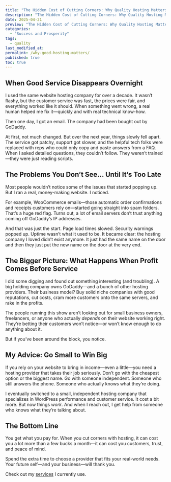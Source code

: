 ```yaml
---
title: "The Hidden Cost of Cutting Corners: Why Quality Hosting Matters More Than You Think"
description: "The Hidden Cost of Cutting Corners: Why Quality Hosting Matters More Than You Think"
date: 2025-04-21
preview: "The Hidden Cost of Cutting Corners: Why Quality Hosting Matters More Than You Think"
categories:
  - "Success and Prosperity"
tags:
  - quality
last_modified_at:
permalink: /why-good-hosting-matters/
published: true
toc: true
---
```

## When Good Service Disappears Overnight

I used the same website hosting company for over a decade. It wasn’t flashy, but the customer service was fast, the prices were fair, and everything worked like it should. When something went wrong, a real human helped me fix it—quickly and with real technical know-how.

Then one day, I got an email. The company had been bought out by GoDaddy.

At first, not much changed. But over the next year, things slowly fell apart. The service got patchy, support got slower, and the helpful tech folks were replaced with reps who could only copy and paste answers from a FAQ. When I asked detailed questions, they couldn’t follow. They weren’t trained—they were just reading scripts.

## The Problems You Don’t See… Until It’s Too Late

Most people wouldn’t notice some of the issues that started popping up. But I ran a real, money-making website. I noticed.

For example, WooCommerce emails—those automatic order confirmations and receipts customers rely on—started going straight into spam folders. That’s a huge red flag. Turns out, a lot of email servers don’t trust anything coming off GoDaddy’s IP addresses.

And that was just the start. Page load times slowed. Security warnings popped up. Uptime wasn’t what it used to be. It became clear: the hosting company I loved didn’t exist anymore. It just had the same name on the door and then they just put the new name on the door at the very end.

## The Bigger Picture: What Happens When Profit Comes Before Service

I did some digging and found out something interesting (and troubling). A big holding company owns GoDaddy—and a bunch of other hosting providers. Their business model? Buy solid niche companies with good reputations, cut costs, cram more customers onto the same servers, and rake in the profits.

The people running this show aren’t looking out for small business owners, freelancers, or anyone who actually _depends_ on their website working right. They’re betting their customers won’t notice—or won’t know enough to do anything about it.

But if you’ve been around the block, you notice.

## My Advice: Go Small to Win Big

If you rely on your website to bring in income—even a little—you need a hosting provider that takes their job seriously. Don’t go with the cheapest option or the biggest name. Go with someone independent. Someone who still answers the phone. Someone who actually knows what they’re doing.

I eventually switched to a small, independent hosting company that specializes in WordPress performance and customer service. It cost a bit more. But now things _work_. And when I reach out, I get help from someone who knows what they’re talking about.

## The Bottom Line

You get what you pay for. When you cut corners with hosting, it can cost you a lot more than a few bucks a month—it can cost you customers, trust, and peace of mind.

Spend the extra time to choose a provider that fits your real-world needs. Your future self—and your business—will thank you.

Check out my [services](/uses/#services) I currently use.
